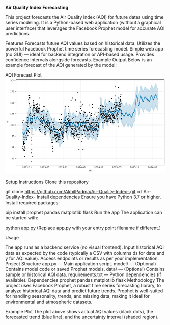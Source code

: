 **Air Quality Index Forecasting**

This project forecasts the Air Quality Index (AQI) for future dates using time series modeling. It is a Python-based web application (without a graphical user interface) that leverages the Facebook Prophet model for accurate AQI predictions.

Features
Forecasts future AQI values based on historical data.
Utilizes the powerful Facebook Prophet time series forecasting model.
Simple web app (no GUI) — ideal for backend integration or API-based usage.
Provides confidence intervals alongside forecasts.
Example Output
Below is an example forecast of the AQI generated by the model:

AQI Forecast Plot
![Results](forecast_AQI.png)

Setup Instructions
Clone this repository

git clone https://github.com/AkhilPadma/Air-Quality-Index-.git
cd Air-Quality-Index-
Install dependencies Ensure you have Python 3.7 or higher. Install required packages:

pip install prophet pandas matplotlib flask
Run the app The application can be started with:

python app.py
(Replace app.py with your entry point filename if different.)

Usage

The app runs as a backend service (no visual frontend).
Input historical AQI data as expected by the code (typically a CSV with columns ds for date and y for AQI value).
Access endpoints or results as per your implementation.
Project Structure
app.py — Main application script.
model/ — (Optional) Contains model code or saved Prophet models.
data/ — (Optional) Contains sample or historical AQI data.
requirements.txt — Python dependencies (if available).
Dependencies
prophet
pandas
matplotlib
flask
Methodology
The project uses Facebook Prophet, a robust time series forecasting library, to analyze historical AQI data and predict future trends. Prophet is well-suited for handling seasonality, trends, and missing data, making it ideal for environmental and atmospheric datasets.

Example Plot
The plot above shows actual AQI values (black dots), the forecasted trend (blue line), and the uncertainty interval (shaded region).
